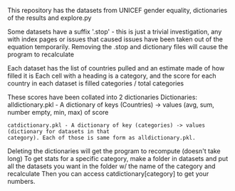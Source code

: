 This repository has the datasets from UNICEF gender equality, dictionaries of the results and explore.py

Some datasets have a suffix '.stop' - this is just a trivial investigation, any with index
pages or issues that caused issues have been taken out of the equation temporarily.
Removing the .stop and dictionary files will cause the program to recalculate


Each dataset has the list of countries pulled and an estimate made of how filled it is
Each cell with a heading is a category, and the score for each country 
in each dataset is filled categories / total categories


These scores have been collated into 2 dictionaries
Dictionaries:
    alldictionary.pkl - A dictionary of keys (Countries) -> values (avg, sum, number empty, min, max) of score

    catdictionary.pkl - A dictionary of key (categories) -> values (dictionary for datasets in that 
    category). Each of those is same form as alldictionary.pkl.

Deleting the dictionaries will get the program to recompute (doesn't take long)
To get stats for a specific category, make a folder in datasets and put all the datasets you want
in the folder w/ the name of the category and recalculate
Then you can access catdictionary[category] to get your numbers.
